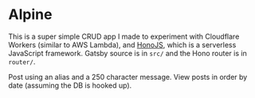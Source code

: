 # Alpine

This is a super simple CRUD app I made to experiment with Cloudflare Workers (similar to AWS Lambda), 
and [HonoJS](https://hono.dev/), which is a serverless JavaScript framework. Gatsby source is in `src/` and the Hono router is in `router/`.

Post using an alias and a 250 character message. View posts in order by date (assuming the DB is hooked up).
